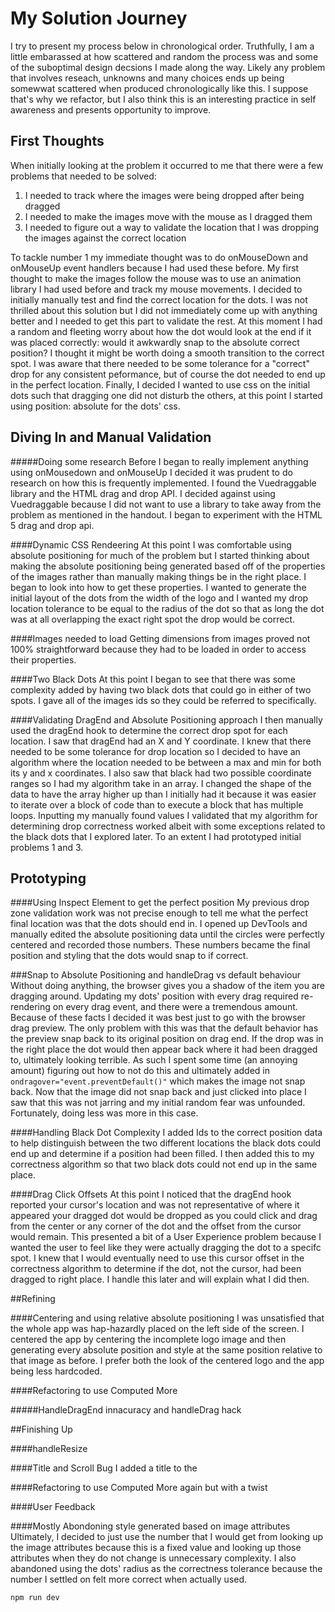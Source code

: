 # My Solution Journey

I try to present my process below in chronological order. Truthfully, I am a little embarassed at how scattered and random the process was and some of the suboptimal design decsions I made along the way. Likely any problem that involves reseach, unknowns and many choices ends up being somewwat scattered when produced chronologically like this. I suppose that's why we refactor, but I also think this is an interesting practice in self awareness and presents opportunity to improve.

## First Thoughts

When initially looking at the problem it occurred to me that there were a few problems that needed to be solved:
1) I needed to track where the images were being dropped after being dragged
2) I needed to make the images move with the mouse as I dragged them
3) I needed to figure out a way to validate the location that I was dropping the images against the correct location

To tackle number 1 my immediate thought was to do onMouseDown and onMouseUp event handlers because I had used these before. My first thought to make the images follow the mouse was to use an animation library I had used before and track my mouse movements. I decided to initially manually test and find the correct location for the dots. I was not thrilled about this solution but I did not immediately come up with anything better and I needed to get this part to validate the rest. 
At this moment I had a random and fleeting worry about how the dot would look at the end if it was placed correctly: would it awkwardly snap to the absolute correct position? I thought it might be worth doing a smooth transition to the correct spot. I was aware that there needed to be some tolerance for a "correct" drop for any consistent peformance, but of course the dot needed to end up in the perfect location.  Finally, I decided I wanted to use css on the initial dots such that dragging one did not disturb the others, at this point I started using position: absolute for the dots' css.

## Diving In and Manual Validation

#####Doing some research
Before I began to really implement anything using onMousedown and onMouseUp I decided it was prudent to do research on how this is frequently implemented. I found the Vuedraggable library and the HTML drag and drop API. I decided against using Vuedraggable because I did not want to use a library to take away from the problem as mentioned in the handout. I began to experiment with the HTML 5 drag and drop api.

####Dynamic CSS Rendeering
At this point I was comfortable using absolute positioning for much of the problem but I started thinking about making the absolute positioning being generated based off of the properties of the images rather than manually making things be in the right place. I began to look into how to get these properties. I wanted to generate the initial layout of the dots from the width of the logo and I wanted my drop location tolerance to be equal to the radius of the dot so that as long the dot was at all overlapping the exact right spot the drop would be correct.

####Images needed to load
Getting dimensions from images proved not 100% straightforward because they had to be loaded in order to access their properties.

####Two Black Dots
At this point I began to see that there was some complexity added by having two black dots that could go in either of two spots. I gave all of the images ids so they could be referred to specifically.

####Validating DragEnd and Absolute Positioning approach
I then manually used the dragEnd hook to determine the correct drop spot for each location. I saw that dragEnd had an X and Y coordinate.
I knew that there needed to be some tolerance for drop location so I decided to have an algorithm where the location needed to be between a max and min for both its y and x coordinates. I also saw that black had two possible coordinate ranges so I had my algorithm take in an array. I changed the shape of the data to have the array higher up than I initially had it because it was easier to iterate over a block of code than to execute a block that has multiple loops.
Inputting my manually found values I validated that my algorithm for determining drop correctness worked albeit with some exceptions related to the black dots that I explored later. To an extent I had prototyped initial problems 1 and 3.

## Prototyping

####Using Inspect Element to get the perfect position
My previous drop zone validation work was not precise enough to tell me what the perfect final location was that the dots should end in. I opened up DevTools and manually edited the absolute positioning data until the circles were perfectly centered and recorded those numbers. These numbers became the final position and styling that the dots would snap to if correct.

###Snap to Absolute Positioning and handleDrag vs default behaviour
Without doing anything, the browser gives you a shadow of the item you are dragging around. Updating my dots' position with every drag required re-rendering on every drag event, and there were a tremendous amount. Because of these facts I decided it was best just to go with the browser drag preview. The only problem with this was that the default behavior has the preview snap back to its original position on drag end. If the drop was in the right place the dot would then appear back where it had been dragged to, ultimately looking terrible. As such I spent some time (an annoying amount) figuring out how to not do this and ultimately added in ```ondragover="event.preventDefault()"``` which makes the image not snap back. Now that the image did not snap back and just clicked into place I saw that this was not jarring and my initial random fear was unfounded. Fortunately, doing less was more in this case.

####Handling Black Dot Complexity
I added Ids to the correct position data to help distinguish between the two different locations the black dots could end up and determine if a position had been filled. I then added this to my correctness algorithm so that two black dots could not end up in the same place.

####Drag Click Offsets
At this point I noticed that the dragEnd hook reported your cursor's location and was not representative of where it appeared your dragged dot would be dropped as you could click and drag from the center or any corner of the dot and the offset from the cursor would remain. This presented a bit of a User Experience problem because I wanted the user to feel like they were actually dragging the dot to a specifc spot. I knew that I would eventually need to use this cursor offset in the correctness algorithm to determine if the dot, not the cursor, had been dragged to right place. I handle this later and will explain what I did then.

##Refining

####Centering and using relative absolute positioning
I was unsatisfied that the whole app was hap-hazardly placed on the left side of the screen. I centered the app by centering the incomplete logo image and then generating every absolute position and style at the same position relative to that image as before. I prefer both the look of the centered logo and the app being less hardcoded.

####Refactoring to use Computed More


#####HandleDragEnd innacuracy and handleDrag hack




##Finishing Up

####handleResize

####Title and Scroll Bug
I added a title to the 


####Refactoring to use Computed More again but with a twist


####User Feedback




####Mostly Abondoning style generated based on image attributes
Ultimately, I decided to just use the number that I would get from looking up the image attributes because this is a fixed value and looking up those attributes when they do not change is unnecessary complexity. I also abandoned using the dots' radius as the correctness tolerance because the number I settled on felt more correct when actually used.



```bash
npm run dev
```


